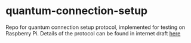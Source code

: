 # quantum-connection-setup
Repo for quantum connection setup protocol, implemented for testing on Raspberry Pi. Details of the protocol can be found in internet draft [here](https://github.com/sfc-aqua/draft-quantum-connection-setup)
